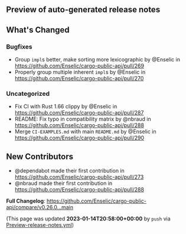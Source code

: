 ## Preview of auto-generated release notes
<!-- Release notes generated using configuration in .github/release.yml at main -->

## What's Changed
### Bugfixes
* Group `impl`s better, make sorting more lexicographic by @Enselic in https://github.com/Enselic/cargo-public-api/pull/269
* Properly group multiple inherent `impl`s by @Enselic in https://github.com/Enselic/cargo-public-api/pull/270
### Uncategorized
* Fix CI with Rust 1.66 clippy by @Enselic in https://github.com/Enselic/cargo-public-api/pull/287
* README: Fix typo in compatibility matrix by @nbraud in https://github.com/Enselic/cargo-public-api/pull/288
* Merge `CI-EXAMPLES.md` with main `README.md` by @Enselic in https://github.com/Enselic/cargo-public-api/pull/290

## New Contributors
* @dependabot made their first contribution in https://github.com/Enselic/cargo-public-api/pull/273
* @nbraud made their first contribution in https://github.com/Enselic/cargo-public-api/pull/288

**Full Changelog**: https://github.com/Enselic/cargo-public-api/compare/v0.26.0...main


(This page was updated **2023-01-14T20:58:00+00:00** by `push` via [Preview-release-notes.yml](https://github.com/Enselic/cargo-public-api/actions/runs/3920257116))
